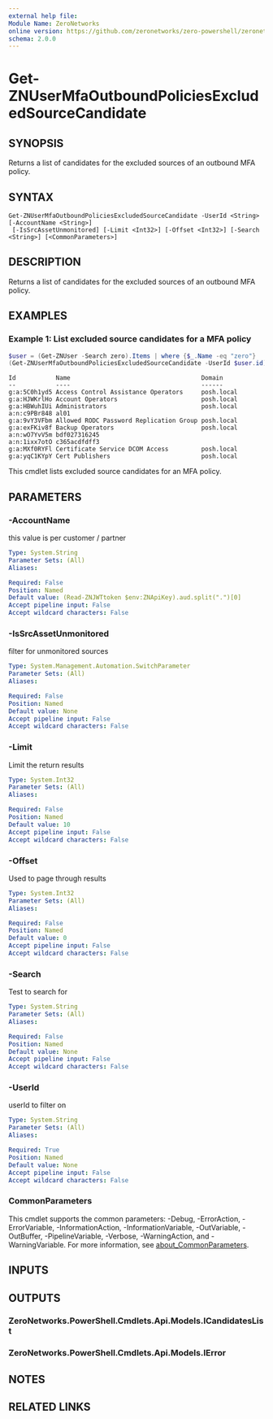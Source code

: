 ```yaml
---
external help file:
Module Name: ZeroNetworks
online version: https://github.com/zeronetworks/zero-powershell/zeronetworks/get-znusermfaoutboundpoliciesexcludedsourcecandidate
schema: 2.0.0
---
```


# Get-ZNUserMfaOutboundPoliciesExcludedSourceCandidate

## SYNOPSIS
Returns a list of candidates for the excluded sources of an outbound MFA policy.

## SYNTAX

```
Get-ZNUserMfaOutboundPoliciesExcludedSourceCandidate -UserId <String> [-AccountName <String>]
 [-IsSrcAssetUnmonitored] [-Limit <Int32>] [-Offset <Int32>] [-Search <String>] [<CommonParameters>]
```

## DESCRIPTION
Returns a list of candidates for the excluded sources of an outbound MFA policy.

## EXAMPLES

### Example 1: List excluded source candidates for a MFA policy
```powershell
$user = (Get-ZNUser -Search zero).Items | where {$_.Name -eq "zero"}
(Get-ZNUserMfaOutboundPoliciesExcludedSourceCandidate -UserId $user.id).Items
```

```output
Id           Name                                    Domain
--           ----                                    ------
g:a:5C0h1yd5 Access Control Assistance Operators     posh.local
g:a:HJWKrlHo Account Operators                       posh.local
g:a:HBWuhIUi Administrators                          posh.local
a:n:c9PBr848 al01                                    
g:a:9vY3VFbm Allowed RODC Password Replication Group posh.local
g:a:exFKiv8f Backup Operators                        posh.local
a:n:wO7YvV5m bdf027316245                            
a:n:1ixx7otO c365acdfdff3                            
g:a:MXf0RYFl Certificate Service DCOM Access         posh.local
g:a:yqC1KYpY Cert Publishers                         posh.local
```

This cmdlet lists excluded source candidates for an MFA policy.

## PARAMETERS

### -AccountName
this value is per customer / partner

```yaml
Type: System.String
Parameter Sets: (All)
Aliases:

Required: False
Position: Named
Default value: (Read-ZNJWTtoken $env:ZNApiKey).aud.split(".")[0]
Accept pipeline input: False
Accept wildcard characters: False
```

### -IsSrcAssetUnmonitored
filter for unmonitored sources

```yaml
Type: System.Management.Automation.SwitchParameter
Parameter Sets: (All)
Aliases:

Required: False
Position: Named
Default value: None
Accept pipeline input: False
Accept wildcard characters: False
```

### -Limit
Limit the return results

```yaml
Type: System.Int32
Parameter Sets: (All)
Aliases:

Required: False
Position: Named
Default value: 10
Accept pipeline input: False
Accept wildcard characters: False
```

### -Offset
Used to page through results

```yaml
Type: System.Int32
Parameter Sets: (All)
Aliases:

Required: False
Position: Named
Default value: 0
Accept pipeline input: False
Accept wildcard characters: False
```

### -Search
Test to search for

```yaml
Type: System.String
Parameter Sets: (All)
Aliases:

Required: False
Position: Named
Default value: None
Accept pipeline input: False
Accept wildcard characters: False
```

### -UserId
userId to filter on

```yaml
Type: System.String
Parameter Sets: (All)
Aliases:

Required: True
Position: Named
Default value: None
Accept pipeline input: False
Accept wildcard characters: False
```

### CommonParameters
This cmdlet supports the common parameters: -Debug, -ErrorAction, -ErrorVariable, -InformationAction, -InformationVariable, -OutVariable, -OutBuffer, -PipelineVariable, -Verbose, -WarningAction, and -WarningVariable. For more information, see [about_CommonParameters](http://go.microsoft.com/fwlink/?LinkID=113216).

## INPUTS

## OUTPUTS

### ZeroNetworks.PowerShell.Cmdlets.Api.Models.ICandidatesList

### ZeroNetworks.PowerShell.Cmdlets.Api.Models.IError

## NOTES

## RELATED LINKS

